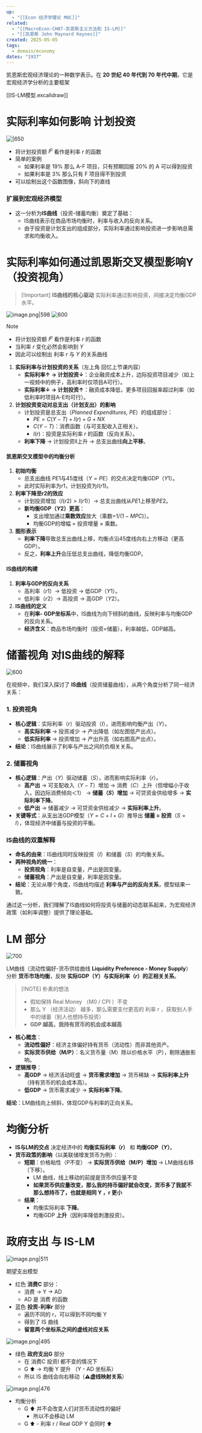 ```yaml
---
up:
  - "[[Econ 经济学理论 MOC]]"
related:
  - "[[MacroEcon-CH07-凯恩斯主义方法和 IS-LM]]"
  - "[[凯恩斯 John Maynard Keynes]]"
created: 2025-05-05
tags:
  - domain/economy
dates: "1937"
---
```

凯恩斯宏观经济理论的一种数学表示。在 **20 世纪 40 年代到 70 年代中期**，它是宏观经济学分析的主要框架

[[IS-LM模型.excalidraw]]


# **实际利率**如何影响 计划投资

![|650](https://s1.vika.cn/space/2023/04/18/a8e2967b1706410ba389082da6d5d04c)

- 将计划投资额 $I^p$ 看作是利率 $r$ 的函数
- 简单的案例
	- 如果利率是 19% 那么 A-F 项目，只有预期回报 20% 的 A 可以得到投资
	- 如果利率是 3% 那么只有 F 项目得不到投资
- 可以绘制出这个函数图像，斜向下的直线

### **扩展到宏观经济模型**

- 这一分析为**IS曲线**（投资-储蓄均衡）奠定了基础：
    - IS曲线表示在商品市场均衡时，利率与收入的反向关系。
    - 由于投资是计划支出的组成部分，实际利率通过影响投资进一步影响总需求和均衡收入。



# 实际利率如何通过凯恩斯交叉模型影响Y （投资视角）


> [!important] **IS曲线的核心驱动**
> 实际利率通过影响投资，间接决定均衡GDP水平。
> 


![image.png|598](https://s1.vika.cn/space/2025/05/05/3f0ceee119da401e8c0518d2b0be2d43)
![600](https://s1.vika.cn/space/2023/04/18/00692ddbbe544e37821c9b50c5cdf354)


> [!NOTE] 
> - 将计划投资额 $I^p$ 看作是利率 $r$ 的函数
> - 当利率 $r$ 变化必然会影响到 $Y$
> - 因此可以绘制出 利率 $r$ 与 $Y$ 的关系曲线


1. **实际利率与计划投资的关系**（左上角 回忆上节课内容）
    - **实际利率↑ → 计划投资↓**：企业融资成本上升，边际投资项目减少（如上一视频中的例子，高利率时仅项目A可行）。
    - **实际利率↓ → 计划投资↑**：融资成本降低，更多项目回报率超过利率（如低利率时项目A-E均可行）。
2. **计划投资变动对总支出（计划支出）的影响**
	- 计划投资是总支出（_Planned Expenditures, PE_）的组成部分：
	    - $PE=C(Y−T)+I(r)+G+NX$
	    - $C(Y−T)$：消费函数（与可支配收入正相关）。
	    - $I(r)$：投资是实际利率 $r$ 的函数（反向关系）。
	- **利率下降** → 计划投资II上升 → 总支出曲线**向上平移**。

#### **凯恩斯交叉模型中的均衡分析**

1. **初始均衡**
    - 总支出曲线 $PE1$ ​与45度线（$Y=PE$）的交点决定均衡GDP（$Y1$）。
    - 此时实际利率为$r1$，计划投资为$I(r1)$。
2. **利率下降至r2​的效应**
    - 计划投资增加（$I(r2)>I(r1)$）→ 总支出曲线从$PE1$​上移至$PE2$​。
    - **新均衡GDP（$Y2$​）更高**：
        - 支出增加通过**乘数效应**放大（乘数=$1/(1−MPC)$​）。
        - 均衡GDP的增幅 = 投资增量 × 乘数。
3. **图形表示**
    - **利率下降**导致总支出曲线上移，均衡点沿45度线向右上方移动（更高GDP）。
    - 反之，**利率上升**会压低总支出曲线，降低均衡GDP。

#### **IS曲线的构建**

1. **利率与GDP的反向关系**
    - 高利率（$r1$​）→ 低投资 → 低GDP（$Y1$​）。
    - 低利率（$r2$​）→ 高投资 → 高GDP（$Y2$​）。
2. **IS曲线的定义**
    - 在**利率- GDP坐标系**中，IS曲线为向下倾斜的曲线，反映利率与均衡GDP的反向关系。
    - **经济含义**：商品市场均衡时（投资=储蓄），利率越低，GDP越高。


# 储蓄视角 对IS曲线的解释


![600](https://s1.vika.cn/space/2023/04/19/39b8acd502bb4711a085219cea01a3ba)

在视频中，我们深入探讨了 **IS曲线**（投资储蓄曲线），从两个角度分析了同一经济关系：

### **1. 投资视角**

- **核心逻辑**：实际利率（$r$）驱动投资（$I$），进而影响均衡产出（$Y$）。
    - **高实际利率** → 投资减少 → 产出降低（如左图低产出点）。
    - **低实际利率** → 投资增加 → 产出升高（如右图高产出点）。
- **结论**：IS曲线展示了利率与产出之间的负相关关系。
### **2. 储蓄视角**

- **核心逻辑**：产出（$Y$）驱动储蓄（$S$），进而影响实际利率（$r$）。
    - **高产出** → 可支配收入（$Y−T$）增加 → 消费（$C$）上升（但增幅小于收入，因边际消费倾向＜1） → **储蓄（$S$）增加** → 可贷资金供给增多 → **实际利率下降**。
    - **低产出** → 储蓄减少 → 可贷资金供给减少 → **实际利率上升**。
- **关键等式**：从支出法GDP模型（$Y = C + I + G$）推导出 **储蓄 = 投资**（$S = I$），体现经济中储蓄与投资的平衡。

### **IS曲线的双重解释**

- **命名的由来**：IS曲线同时反映投资（$I$）和储蓄（$S$）的均衡关系。
- **两种视角的统一**：
    - **投资视角**：利率是自变量，产出是因变量。
    - **储蓄视角**：产出是自变量，利率是因变量。
- **结论**：无论从哪个角度，IS曲线均描述 **利率与产出的反向关系**，模型结果一致。
    

通过这一分析，我们理解了IS曲线如何将投资与储蓄的动态联系起来，为宏观经济政策（如利率调整）提供了理论基础。


# LM 部分


![700](https://s1.vika.cn/space/2023/04/19/0cc56a7ea4ff49ff99a64caa9de5047e)

LM曲线（流动性偏好-货币供给曲线 **Liquidity Preference - Money Supply**）分析 **货币市场均衡**，反映 **实际GDP（$Y$）与实际利率（$r$）的正相关关系**。

> [!NOTE] 朴素的想法
> - 假如保持 Real Money （M0 / CPI ）不变
> - 那么 Y （经济活动） 越多，那么需要支付更高的 利率 r ，获取别人手中的储蓄（别人也想持币投资）
> - **GDP 越高，我持有货币的机会成本越高**
> 

- **核心概念**：
    - **流动性偏好**：经济主体偏好持有货币（流动性）而非其他资产。
    - **实际货币供给（M/P）**：名义货币量（M）除以价格水平（P），剔除通胀影响。
- **逻辑推导**：
    - **高GDP** → 经济活动旺盛 → **货币需求增加** → 货币稀缺 → **实际利率上升**（持有货币的机会成本高）。
    - **低GDP** → 货币需求减少 → **实际利率下降**。

**结论**：LM曲线向上倾斜，体现GDP与利率的正向关系。



# 均衡分析

- **IS与LM的交点** 决定经济中的 **均衡实际利率（$r$）** 和 **均衡GDP（$Y$）**。
- **货币政策的影响**（以美联储增发货币为例）：
    - **短期**：价格粘性（P不变） → **实际货币供给（M/P）增加** → LM曲线右移（下移）。
        - LM 曲线，线上移动的前提是货币供应量不变
        - **如果货币供应量改变，那么我的持币偏好就会改变，货币多了我就不那么想持币了，也就是相同 Y ，r 更小**
    - **结果**：
        - 均衡实际利率 **下降**。
        - 均衡GDP **上升**（因利率降低刺激投资）。

# 政府支出 与 IS-LM


![image.png|511](https://s1.vika.cn/space/2025/05/06/23184500ff7c4150abcb38b70b934469)

期望支出模型
- 红色 **消费C** 部分：
	- 消费 -> Y -> AD
	- AD 是 消费 的函数
- 蓝色 **投资-利率r** 部分
	- 遍历不同的 r，可以得到不同均衡 Y
	- 得到了 IS 曲线
	- **留意两个坐标系之间的虚线对应关系**


![image.png|495](https://s1.vika.cn/space/2025/05/06/e407f1f05ea2442991a57f4c824b9441)


- 绿色 **政府支出G** 部分
	- 在 消费C 投资I 都不变的情况下
	- G ⬆️ -> 均衡 Y 提升 （Y - AD 坐标系）
	- 所以 IS 曲线会向右移动（**⚠️虚线映射关系**）


![image.png|476](https://s1.vika.cn/space/2025/05/07/bda3947017a1408fa576c2cbc06f2d48)


- 均衡分析
	- G ⬆️ 并不会改变人们对货币流动性的偏好
		- 所以不会移动 LM
	- G ⬆️  -  利率 r  / Real GDP Y 会同时 ⬆️